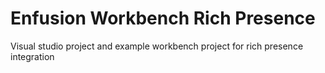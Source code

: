 # Enfusion Workbench Rich Presence

Visual studio project and example workbench project for rich presence integration